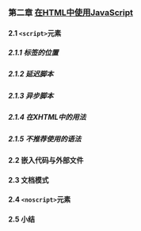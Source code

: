 ### 第二章 [在HTML中使用JavaScript](./readme.md)
#### 2.1 `<script>`元素
##### 2.1.1 标签的位置
##### 2.1.2 延迟脚本
##### 2.1.3 异步脚本
##### 2.1.4 在XHTML中的用法
##### 2.1.5 不推荐使用的语法
#### 2.2 嵌入代码与外部文件
#### 2.3 文档模式
#### 2.4 `<noscript>`元素
#### 2.5 小结
